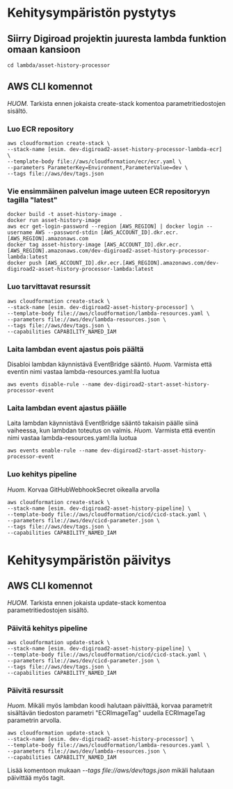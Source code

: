 # Kehitysympäristön pystytys

## Siirry Digiroad projektin juuresta lambda funktion omaan kansioon
```
cd lambda/asset-history-processor
```

## AWS CLI komennot

*HUOM.* Tarkista ennen jokaista create-stack komentoa parametritiedostojen sisältö.

### Luo ECR repository
```
aws cloudformation create-stack \
--stack-name [esim. dev-digiroad2-asset-history-processor-lambda-ecr] \
--template-body file://aws/cloudformation/ecr/ecr.yaml \
--parameters ParameterKey=Environment,ParameterValue=dev \
--tags file://aws/dev/tags.json
```

### Vie ensimmäinen palvelun image uuteen ECR repositoryyn tagilla "latest"
```
docker build -t asset-history-image .
docker run asset-history-image
aws ecr get-login-password --region [AWS_REGION] | docker login --username AWS --password-stdin [AWS_ACCOUNT_ID].dkr.ecr.[AWS_REGION].amazonaws.com
docker tag asset-history-image [AWS_ACCOUNT_ID].dkr.ecr.[AWS_REGION].amazonaws.com/dev-digiroad2-asset-history-processor-lambda:latest
docker push [AWS_ACCOUNT_ID].dkr.ecr.[AWS_REGION].amazonaws.com/dev-digiroad2-asset-history-processor-lambda:latest
```

### Luo tarvittavat resurssit
```
aws cloudformation create-stack \
--stack-name [esim. dev-digiroad2-asset-history-processor] \
--template-body file://aws/cloudformation/lambda-resources.yaml \
--parameters file://aws/dev/lambda-resources.json \
--tags file://aws/dev/tags.json \
--capabilities CAPABILITY_NAMED_IAM
```

### Laita lambdan event ajastus pois päältä
Disabloi lambdan käynnistävä EventBridge sääntö.
*Huom.* Varmista että eventin nimi vastaa lambda-resources.yaml:lla luotua
```
aws events disable-rule --name dev-digiroad2-start-asset-history-processor-event
```

### Laita lambdan event ajastus päälle
Laita lambdan käynnistävä EventBridge sääntö takaisin päälle siinä vaiheessa, kun lambdan toteutus on valmis.
*Huom.* Varmista että eventin nimi vastaa lambda-resources.yaml:lla luotua
```
aws events enable-rule --name dev-digiroad2-start-asset-history-processor-event
```

### Luo kehitys pipeline
*Huom.* Korvaa GitHubWebhookSecret oikealla arvolla
```
aws cloudformation create-stack \
--stack-name [esim. dev-digiroad2-asset-history-pipeline] \ 
--template-body file://aws/cloudformation/cicd/cicd-stack.yaml \
--parameters file://aws/dev/cicd-parameter.json \
--tags file://aws/dev/tags.json \
--capabilities CAPABILITY_NAMED_IAM
```


# Kehitysympäristön päivitys

## AWS CLI komennot

*HUOM.* Tarkista ennen jokaista update-stack komentoa parametritiedostojen sisältö.

### Päivitä kehitys pipeline
```
aws cloudformation update-stack \
--stack-name [esim. dev-digiroad2-asset-history-pipeline] \ 
--template-body file://aws/cloudformation/cicd/cicd-stack.yaml \
--parameters file://aws/dev/cicd-parameter.json \
--tags file://aws/dev/tags.json \
--capabilities CAPABILITY_NAMED_IAM
```

### Päivitä resurssit
*Huom.* Mikäli myös lambdan koodi halutaan päivittää, korvaa parametrit sisältävän tiedoston parametri "ECRImageTag" uudella ECRImageTag parametrin arvolla.
```
aws cloudformation update-stack \
--stack-name [esim. dev-digiroad2-asset-history-processor] \
--template-body file://aws/cloudformation/lambda-resources.yaml \
--parameters file://aws/dev/lambda-resources.json \
--capabilities CAPABILITY_NAMED_IAM
```
Lisää komentoon mukaan *--tags file://aws/dev/tags.json* mikäli halutaan päivittää myös tagit.
